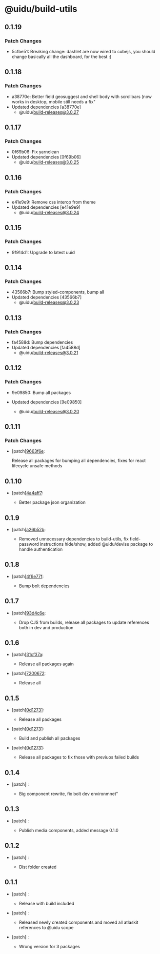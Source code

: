 # @uidu/build-utils

## 0.1.19

### Patch Changes

- 5cfbe51: Breaking change: dashlet are now wired to cubejs, you should change basically all the dashboard, for the best :)

## 0.1.18

### Patch Changes

- a38770e: Better field geosuggest and shell body with scrollbars (now works in desktop, mobile still needs a fix"
- Updated dependencies [a38770e]
  - @uidu/build-releases@3.0.27

## 0.1.17

### Patch Changes

- 0f69b06: Fix yarnclean
- Updated dependencies [0f69b06]
  - @uidu/build-releases@3.0.25

## 0.1.16

### Patch Changes

- e41e9e9: Remove css interop from theme
- Updated dependencies [e41e9e9]
  - @uidu/build-releases@3.0.24

## 0.1.15

### Patch Changes

- 9f914d1: Upgrade to latest uuid

## 0.1.14

### Patch Changes

- 43566b7: Bump styled-components, bump all
- Updated dependencies [43566b7]
  - @uidu/build-releases@3.0.23

## 0.1.13

### Patch Changes

- fa4588d: Bump dependencies
- Updated dependencies [fa4588d]
  - @uidu/build-releases@3.0.21

## 0.1.12

### Patch Changes

- 9e09850: Bump all packages

- Updated dependencies [9e09850]
  - @uidu/build-releases@3.0.20

## 0.1.11

### Patch Changes

- [patch][9663f6e](https://github.org/uidu-org/guidu/commits/9663f6e):

  Release all packages for bumping all dependencies, fixes for react lifecycle unsafe methods

## 0.1.10

- [patch][4a4aff7](https://github.org/uidu-org/guidu/commits/4a4aff7):

  - Better package json organization

## 0.1.9

- [patch][a26b52b](https://github.org/uidu-org/guidu/commits/a26b52b):

  - Removed unnecessary dependencies to build-utils, fix field-password instructions hide/show, added @uidu/devise package to handle authentication

## 0.1.8

- [patch][4f6e77f](https://github.org/uidu-org/guidu/commits/4f6e77f):

  - Bump bolt dependencies

## 0.1.7

- [patch][93d4c6e](https://github.org/uidu-org/guidu/commits/93d4c6e):

  - Drop CJS from builds, release all packages to update references both in dev and production

## 0.1.6

- [patch][31cf37a](https://github.org/uidu-org/guidu/commits/31cf37a):

  - Release all packages again

- [patch][7200672](https://github.org/uidu-org/guidu/commits/7200672):

  - Release all

## 0.1.5

- [patch][0d12731](https://github.org/uidu-org/guidu/commits/0d12731):

  - Release all packages

- [patch][0d12731](https://github.org/uidu-org/guidu/commits/0d12731):

  - Build and publish all packages

- [patch][0d12731](https://github.org/uidu-org/guidu/commits/0d12731):

  - Release all packages to fix those with previuos failed builds

## 0.1.4

- [patch] :

  - Big component rewrite, fix bolt dev environmnet"

## 0.1.3

- [patch] :

  - Publish media components, added message 0.1.0

## 0.1.2

- [patch] :

  - Dist folder created

## 0.1.1

- [patch] :

  - Release with build included

- [patch] :

  - Released newly created components and moved all atlaskit references to @uidu scope

- [patch] :

  - Wrong version for 3 packages
